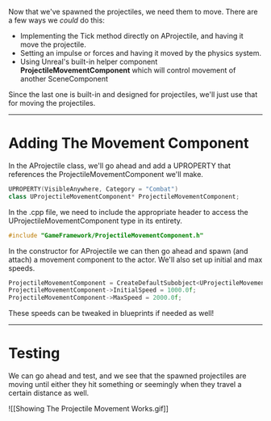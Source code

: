 Now that we've spawned the projectiles, we need them to move. There are a few ways we *could* do this:

- Implementing the Tick method directly on AProjectile, and having it move the projectile.
- Setting an impulse or forces and having it moved by the physics system.
- Using Unreal's built-in helper component **ProjectileMovementComponent** which will control movement of another SceneComponent

Since the last one is built-in and designed for projectiles, we'll just use that for moving the projectiles.

---
# Adding The Movement Component

In the AProjectile class, we'll go ahead and add a UPROPERTY that references the ProjectileMovementComponent we'll make.

```cpp
UPROPERTY(VisibleAnywhere, Category = "Combat")
class UProjectileMovementComponent* ProjectileMovementComponent;
```

In the .cpp file, we need to include the appropriate header to access the UProjectileMovementComponent type in its entirety.

```cpp
#include "GameFramework/ProjectileMovementComponent.h"
```

In the constructor for AProjectile we can then go ahead and spawn (and attach) a movement component to the actor. We'll also set up initial and max speeds.

```cpp
ProjectileMovementComponent = CreateDefaultSubobject<UProjectileMovementComponent>(TEXT("Projectile Movement Component"));
ProjectileMovementComponent->InitialSpeed = 1000.0f;
ProjectileMovementComponent->MaxSpeed = 2000.0f;
```

These speeds can be tweaked in blueprints if needed as well!

---
# Testing

We can go ahead and test, and we see that the spawned projectiles are moving until either they hit something or seemingly when they travel a certain distance as well.

![[Showing The Projectile Movement Works.gif]]